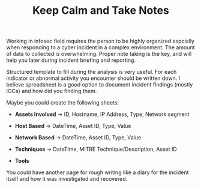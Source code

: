 ﻿---
layout: post
title: Keep Calm and Take Notes  

---

Working in infosec field requires the person to be highly organized espcially when responding to a cyber incident in a complex environment. The amount of data to collected is overwhelming. Proper note taking is the key, and will help you later during incident briefing and reporting.


<!-- more -->

Structured template to fill during the analysis is very useful. For each indicator or abnormal activity you encounter should be written down. I believe  spreadsheet is a good option to document incident findings (mostly IOCs) and how did you finding them.

Maybe you could create the following sheets:

* **Assets Involved** → ID, Hostname, IP Address, Type, Network segment 

* **Host Based** → DateTime, Asset ID, Type, Value 

* **Network Based** → DateTime, Asset ID, Type, Value 

* **Techniques** → DateTime, MITRE Technique/Description, Asset ID

* **Tools** 

You could have another page for rough writing like a diary for the incident itself and how it was investigated and recovered.

<br>
<br>
